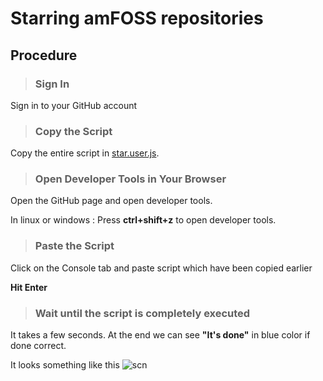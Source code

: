  # **Starring amFOSS repositories**

## Procedure

>### Sign In
Sign in to your GitHub account

>### Copy the Script
Copy the entire script in  [star.user.js](https://raw.githubusercontent.com/amfoss/star-me/master/star.user.js).

>### Open Developer Tools in Your Browser
Open the GitHub page and open developer tools.

In linux or windows : Press **ctrl+shift+z** to open developer tools.

>### Paste the Script
Click on the Console tab and paste script which have been copied earlier

**Hit Enter**

>### Wait until the script is completely executed

It takes a few seconds.
At the end we can see **"It's done"** in blue color if done correct.

It looks something like this ![scn](https://github.com/adarshreddy-g/amFOSS_tasks/blob/master/Task-1/Screenshot%20from%202020-10-21%2021-43-45.png?raw=true)
